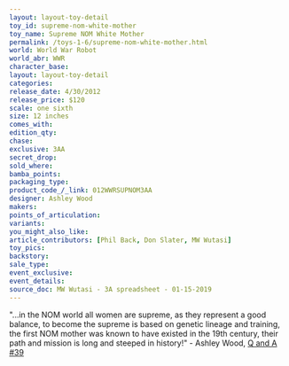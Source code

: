 ```yaml
---
layout: layout-toy-detail 
toy_id: supreme-nom-white-mother
toy_name: Supreme NOM White Mother
permalink: /toys-1-6/supreme-nom-white-mother.html
world: World War Robot
world_abr: WWR
character_base: 
layout: layout-toy-detail
categories: 
release_date: 4/30/2012
release_price: $120 
scale: one sixth
size: 12 inches
comes_with: 
edition_qty: 
chase: 
exclusive: 3AA
secret_drop: 
sold_where: 
bamba_points: 
packaging_type: 
product_code_/_link: 012WWRSUPNOM3AA
designer: Ashley Wood
makers: 
points_of_articulation: 
variants: 
you_might_also_like: 
article_contributors: [Phil Back, Don Slater, MW Wutasi]
toy_pics: 
backstory: 
sale_type: 
event_exclusive: 
event_details: 
source_doc: MW Wutasi - 3A spreadsheet - 01-15-2019
---
```

"...in the NOM world all women are supreme, as they represent a good balance, to become the supreme is based on genetic lineage and training, the first NOM mother was known to have existed in the 19th century, their path and mission is long and steeped in history!" - Ashley Wood, <a href="https://www.worldofthreea.com/threea-production-blog/qa39" target="_blank">Q and A #39</a> 